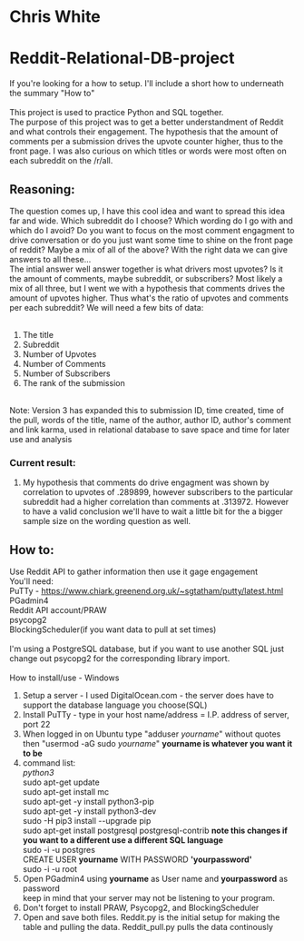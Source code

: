# Chris White
# Reddit-Relational-DB-project

If you're looking for a how to setup. I'll include a short how to underneath the summary "How to"</br>
</br>
This project is used to practice Python and SQL together.</br>
The purpose of this project was to get a better understandment of Reddit and what controls their engagement. The hypothesis that the amount of comments per a submission drives the upvote counter higher, thus to the front page. I was also curious on which titles or words were most often on each subreddit on the /r/all.</br>

## Reasoning:

The question comes up, I have this cool idea and want to spread this idea far and wide. Which subreddit do I choose? Which wording do I go with and which do I avoid? Do you want to focus on the most comment engagment to drive conversation or do you just want some time to shine on the front page of reddit? Maybe a mix of all of the above? With the right data we can give answers to all these...
</br>
The intial answer well answer together is what drivers most upvotes? Is it the amount of comments, maybe subreddit, or subscribers? Most likely a mix of all three, but I went we with a hypothesis that comments drives the amount of upvotes higher. Thus what's the ratio of upvotes and comments per each subreddit? We will need a few bits of data:</br>
</br>
1. The title</br>
2. Subreddit</br>
3. Number of Upvotes</br>
4. Number of Comments</br>
5. Number of Subscribers</br>
6. The rank of the submission</br>
</br>
Note: Version 3 has expanded this to submission ID, time created, time of the pull, words of the title, name of the author, author ID, author's comment and link karma, used in relational database to save space and time for later use and analysis

### Current result:

1. My hypothesis that comments do drive engagment was shown by correlation to upvotes of .289899, however subscribers to the particular subreddit had a higher correlation than comments at .313972. However to have a valid conclusion we'll have to wait a little bit for the a bigger sample size on the wording question as well. 

## How to:

Use Reddit API to gather information then use it gage engagement</br>
You'll need:</br>
PuTTy - https://www.chiark.greenend.org.uk/~sgtatham/putty/latest.html</br>
PGadmin4 </br>
Reddit API account/PRAW</br>
psycopg2</br>
BlockingScheduler(if you want data to pull at set times)</br>
</br>
I'm using a PostgreSQL database, but if you want to use another SQL just change out psycopg2 for the corresponding library import. </br>
</br>
How to install/use - Windows </br>
1. Setup a server - I used DigitalOcean.com - the server does have to support the database language you choose(SQL)</br>
2. Install PuTTy - type in your host name/address = I.P. address of server, port 22</br>
3. When logged in on Ubuntu type "adduser *yourname*" without quotes then "usermod -aG sudo *yourname*" **yourname is whatever you want it to be**</br>
4. command list:</br>
*python3*</br>
sudo apt-get update</br>
sudo apt-get install mc</br>
sudo apt-get -y install python3-pip</br>
sudo apt-get -y install python3-dev</br>
sudo -H pip3 install --upgrade pip</br>
sudo apt-get install postgresql postgresql-contrib  **note this changes if you want to a different use a different SQL language**</br>
sudo -i -u postgres</br>
CREATE USER **yourname** WITH PASSWORD **'yourpassword'**</br>
sudo -i -u root</br>
5. Open PGadmin4 using **yourname** as User name and **yourpassword** as password</br>
keep in mind that your server may not be listening to your program.</br>
6. Don't forget to install PRAW, Psycopg2, and BlockingScheduler</br>
7. Open and save both files. Reddit.py is the initial setup for making the table and pulling the data. Reddit_pull.py pulls the data continously</br>
